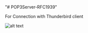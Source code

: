 "# POP3Server-RFC1939" 

For Connection with Thunderbird client

![alt text](https://blog.kakaocdn.net/dn/dN3HdL/btqFKLJ28Pu/NE2vlVOSsZKvfp9cg2QEsk/img.png)
